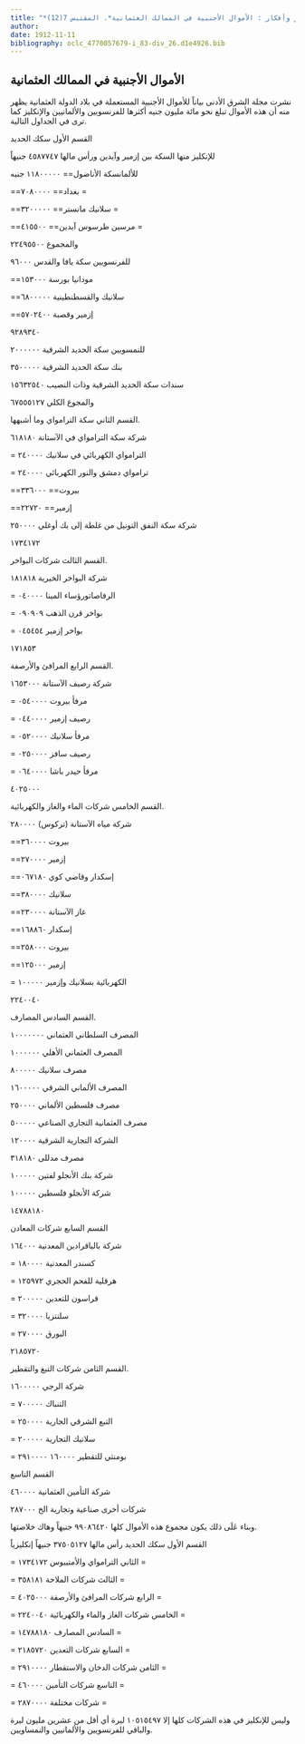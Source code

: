 ```yaml
---
title: "*أخبار وأفكار : الأموال الأجنبية في الممالك العثمانية*. المقتبس 7(12)"
author: 
date: 1912-11-11
bibliography: oclc_4770057679-i_83-div_26.d1e4926.bib
---
```




##  الأموال الأجنبية في الممالك العثمانية 


 نشرت مجلة الشرق الأدنى بياناً للأموال الأجنبية المستعملة في بلاد الدولة العثمانية يظهر منه أن هذه الأموال تبلغ نحو  مائة  مليون جنيه أكثرها للفرنسويين والألمانيين والإنكليز كما ترى في الجداول التالية. 

 القسم الأول سكك الحديد 

 للإنكليز منها السكة بين إزمير وآيدين ورأس مالها  ٤٥٨٧٧٤٧  جنيهاً 

 للألمانسكة الأناضول==  ١١٨٠٠٠٠٠  جنيه 

 ==بغداد==  ٧٠٨٠٠٠٠  =  

 ==سلانيك مانستر==  ٣٢٠٠٠٠٠  = 

 ==مرسين طرسوس آيدين==  ٤١٥٥٠٠  = 

 والمجموع  ٢٢٤٩٥٥٠٠ 

 للفرنسويين سكة يافا والقدس  ٩٦٠٠٠ 

 ==مودانيا بورسة  ١٥٣٠٠٠ 

 ==سلانيك والقسطنطينية  ٦٨٠٠٠٠٠ 

 ==إزمير وقصبة  ٥٧٠٢٤٠٠ 

 ٩٢٨٩٣٤٠ 

 للنمسويين سكة الحديد الشرقية  ٢٠٠٠٠٠٠ 

 بنك سكة الحديد الشرقية  ٣٥٠٠٠٠٠ 

 سندات سكة الحديد الشرقية وذات النصيب  ١٥٦٣٢٥٤٠ 

 والمجوع الكلي  ٦٧٥٥٥١٢٧ 

 القسم الثاني سكة الترامواي وما أشبهها. 

 شركة سكة الترامواي في الآستانة  ٦١٨١٨٠ 

 = الترامواي الكهربائي في سلانيك  ٢٤٠٠٠٠ 

 = ترامواي دمشق والنور الكهربائي  ٢٤٠٠٠٠ 

 ==بيروت==  ٣٣٦٠٠٠ 

 ==إزمير==  ٢٢٧٢٠ 

 شركة سكة النفق التونيل من غلطة إلى بك أوغلي  ٢٥٠٠٠٠ 

 ١٧٣٤١٧٢ 

 القسم الثالث شركات البواخر. 

 شركة البواخر الخيرية  ١٨١٨١٨ 

 = الرفاصاتورؤساء المينا  ٠٤٠٠٠٠ 

 = بواخر قرن الذهب  ٠٩٠٩٠٩  

 = بواخر إزمير  ٠٤٥٤٥٤ 

 ١٧١٨٥٣ 

 القسم الرابع المرافئ والأرصفة. 

 شركة رصيف الآستانة  ١٦٥٣٠٠٠ 

 = مرفأ بيروت  ٠٥٤٠٠٠٠ 

 = رصيف إزمير  ٠٤٤٠٠٠٠ 

 = مرفأ سلانيك  ٠٥٢٠٠٠٠ 

 = رصيف سافز  ٠٢٥٠٠٠٠ 

 = مرفأ حيدر باشا  ٠٦٤٠٠٠٠ 

 ٤٠٢٥٠٠٠ 

 القسم الخامس شركات الماء والغاز والكهربائية. 

 شركة مياه الآستانة (تركوس)  ٢٨٠٠٠٠ 

 ==بيروت  ٣٦٠٠٠٠ 

 ==إزمير  ٢٧٠٠٠٠ 

 ==إسكدار وقاضي كوي  ٠٦٧١٨٠ 

 ==سلانيك  ٣٨٠٠٠٠ 

 ==غاز الآستانة  ٢٣٠٠٠٠ 

 ==إسكدار  ١٦٨٨٦٠ 

 ==بيروت  ٢٥٨٠٠٠ 

 ==إزمير  ١٢٥٠٠٠ 

 = الكهربائية بسلانيك وإزمير  ١٠٠٠٠٠ 

 ٢٢٤٠٠٤٠ 

 القسم السادس المصارف. 

 المصرف السلطاني العثماني  ١٠٠٠٠٠٠٠  

 المصرف العثماني الأهلي  ١٠٠٠٠٠٠ 

 مصرف سلانيك  ٨٠٠٠٠٠ 

 المصرف الألماني الشرقي  ١٦٠٠٠٠٠ 

 مصرف فلسطين الألماني  ٢٥٠٠٠٠ 

 مصرف العثمانية التجاري الصناعي  ٥٠٠٠٠٠ 

 الشركة التجارية الشرقية  ١٢٠٠٠٠ 

 مصرف مدللى  ٣١٨١٨٠ 

 شركة بنك الأنجلو لفتين  ١٠٠٠٠٠ 

 شركة الأنجلو فلسطين  ١٠٠٠٠٠ 

 ١٤٧٨٨١٨٠ 

 القسم السابع شركات المعادن 

 شركة بالياقرادين المعدنية  ١٦٤٠٠٠ 

 = كسندر المعدنية  ١٨٠٠٠٠ 

 = هرقلية للفحم الحجري  ١٢٥٩٧٢ 

 = قراسون للتعدين  ٢٠٠٠٠٠ 

 = سلنتزيا  ٣٢٠٠٠٠ 

 = البورق  ٢٧٠٠٠٠ 

 ٢١٨٥٧٢٠ 

 القسم الثامن شركات التبغ والتقطير. 

 شركة الرجي  ١٦٠٠٠٠٠ 

 = التنباك  ٧٠٠٠٠٠ 

 = التبع الشرقي الجارية  ٢٥٠٠٠٠ 

 = سلانيك التجارية  ٢٠٠٠٠٠ 

 = بومنثي للتقطير  ١٦٠٠٠٠   ٢٩١٠٠٠٠ 

 القسم التاسع 

 شركة التأمين العثمانية  ٤٦٠٠٠٠ 

 شركات أخرى صناعية وتجارية الخ  ٢٨٧٠٠٠ 

 وبناء عَلَى ذلك يكون مجموع هذه الأموال كلها  ٩٩٠٨٦٤٢٠  جنيهاً وهاك خلاصتها. 

 القسم الأول سكك الحديد رأس مالها  ٣٧٥٠٥١٢٧  جنيهاً إنكليزياً 

 = الثاني الترامواي والأمتيبوس  ١٧٣٤١٧٢  = 

 = الثالث شركات الملاحة  ٣٥٨١٨١  = 

 = الرابع شركات المرافئ والأرصفة  ٤٠٢٥٠٠٠  = 

 = الخامس شركات الغاز والماء والكهربائية  ٢٢٤٠٠٤٠  = 

 = السادس المصارف  ١٤٧٨٨١٨٠  = 

 = السابع شركات التعدين  ٢١٨٥٧٢٠  = 

 = الثامن شركات الدخان والاستقطار  ٢٩١٠٠٠٠  = 

 = التاسع شركات التأمين  ٤٦٠٠٠٠  = 

 = شركات مختلفة  ٢٨٧٠٠٠٠  = 

 وليس للإنكليز في هذه الشركات كلها إلا  ١٠٥١٥٤٩٧  ليرة أي أقل من  عشرين  مليون ليرة والباقي للفرنسويين والألمانيين والنمساويين. 
